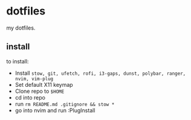 # dotfiles
my dotfiles.
## install
to install:
* Install `stow, git, ufetch, rofi, i3-gaps, dunst, polybar, ranger, nvim, vim-plug`
* Set default X11 keymap
* Clone repo to `$HOME`
* cd into repo
* run `rm README.md .gitignore && stow *`
* go into nvim and run :PlugInstall
